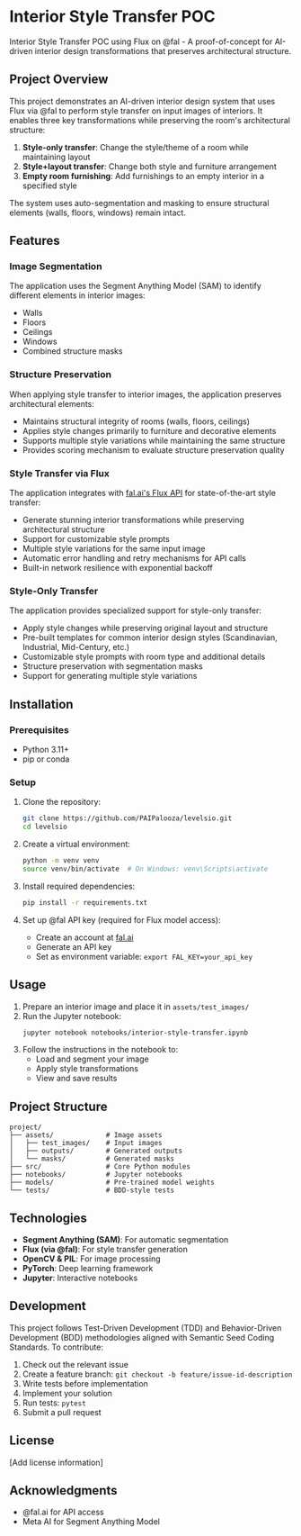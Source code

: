 # Interior Style Transfer POC

Interior Style Transfer POC using Flux on @fal - A proof-of-concept for AI-driven interior design transformations that preserves architectural structure.

## Project Overview

This project demonstrates an AI-driven interior design system that uses Flux via @fal to perform style transfer on input images of interiors. It enables three key transformations while preserving the room's architectural structure:

1. **Style-only transfer**: Change the style/theme of a room while maintaining layout
2. **Style+layout transfer**: Change both style and furniture arrangement
3. **Empty room furnishing**: Add furnishings to an empty interior in a specified style

The system uses auto-segmentation and masking to ensure structural elements (walls, floors, windows) remain intact.

## Features

### Image Segmentation
The application uses the Segment Anything Model (SAM) to identify different elements in interior images:
- Walls
- Floors
- Ceilings
- Windows
- Combined structure masks

### Structure Preservation
When applying style transfer to interior images, the application preserves architectural elements:
- Maintains structural integrity of rooms (walls, floors, ceilings)
- Applies style changes primarily to furniture and decorative elements
- Supports multiple style variations while maintaining the same structure
- Provides scoring mechanism to evaluate structure preservation quality

### Style Transfer via Flux
The application integrates with [fal.ai's Flux API](https://fal.ai/) for state-of-the-art style transfer:
- Generate stunning interior transformations while preserving architectural structure
- Support for customizable style prompts
- Multiple style variations for the same input image
- Automatic error handling and retry mechanisms for API calls
- Built-in network resilience with exponential backoff

### Style-Only Transfer
The application provides specialized support for style-only transfer:
- Apply style changes while preserving original layout and structure
- Pre-built templates for common interior design styles (Scandinavian, Industrial, Mid-Century, etc.)
- Customizable style prompts with room type and additional details
- Structure preservation with segmentation masks
- Support for generating multiple style variations

## Installation

### Prerequisites
- Python 3.11+
- pip or conda

### Setup
1. Clone the repository:
   ```bash
   git clone https://github.com/PAIPalooza/levelsio.git
   cd levelsio
   ```

2. Create a virtual environment:
   ```bash
   python -m venv venv
   source venv/bin/activate  # On Windows: venv\Scripts\activate
   ```

3. Install required dependencies:
   ```bash
   pip install -r requirements.txt
   ```

4. Set up @fal API key (required for Flux model access):
   - Create an account at [fal.ai](https://fal.ai)
   - Generate an API key
   - Set as environment variable: `export FAL_KEY=your_api_key`

## Usage

1. Prepare an interior image and place it in `assets/test_images/`
2. Run the Jupyter notebook:
   ```bash
   jupyter notebook notebooks/interior-style-transfer.ipynb
   ```
3. Follow the instructions in the notebook to:
   - Load and segment your image
   - Apply style transformations
   - View and save results

## Project Structure

```
project/
├── assets/             # Image assets
│   ├── test_images/    # Input images
│   ├── outputs/        # Generated outputs
│   └── masks/          # Generated masks
├── src/                # Core Python modules
├── notebooks/          # Jupyter notebooks
├── models/             # Pre-trained model weights
└── tests/              # BDD-style tests
```

## Technologies

- **Segment Anything (SAM)**: For automatic segmentation
- **Flux (via @fal)**: For style transfer generation
- **OpenCV & PIL**: For image processing
- **PyTorch**: Deep learning framework
- **Jupyter**: Interactive notebooks

## Development

This project follows Test-Driven Development (TDD) and Behavior-Driven Development (BDD) methodologies aligned with Semantic Seed Coding Standards. To contribute:

1. Check out the relevant issue
2. Create a feature branch: `git checkout -b feature/issue-id-description`
3. Write tests before implementation
4. Implement your solution
5. Run tests: `pytest`
6. Submit a pull request

## License

[Add license information]

## Acknowledgments

- @fal.ai for API access
- Meta AI for Segment Anything Model
